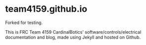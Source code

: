 # team4159.github.io

Forked for testing.

This is FRC Team 4159 CardinalBotics' software/controls/electrical documentation and blog, made using Jekyll and hosted on Github.
